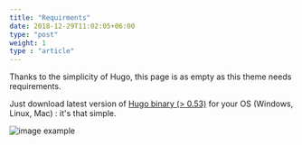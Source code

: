 ```yaml
---
title: "Requirments"
date: 2018-12-29T11:02:05+06:00
type: "post"
weight: 1
type : "article"
---
```



Thanks to the simplicity of Hugo, this page is as empty as this theme needs requirements.

Just download latest version of [Hugo binary (> 0.53)](https://gohugo.io/getting-started/installing/) for your OS (Windows, Linux, Mac) : it's that simple.

![image example](../../../../images/hugo.jpg "image")